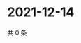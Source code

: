# 2021-12-14

共 0 条

<!-- BEGIN WEIBO -->
<!-- 最后更新时间 Tue Dec 14 2021 11:09:01 GMT+0800 (China Standard Time) -->

<!-- END WEIBO -->
